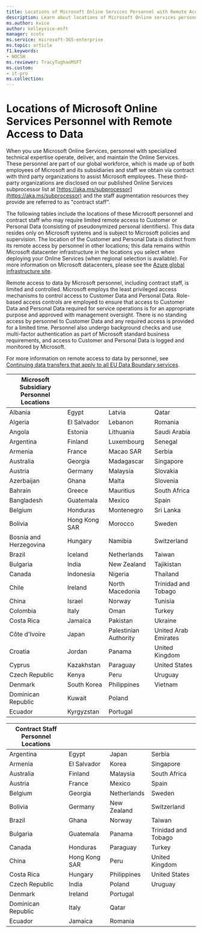```yaml
---
title: Locations of Microsoft Online Services Personnel with Remote Access to Data
description: Learn about locations of Microsoft Online services personnel with remote access to data
ms.author: kvice
author: kelleyvice-msft
manager: scotv
ms.service: microsoft-365-enterprise
ms.topic: article
f1.keywords:
- NOCSH
ms.reviewer: TracyTughanMSFT
ms.custom:
- it-pro
ms.collection:
---
```


<!---
IMPORTANT!
The content in this topic is CELA-reviewed and affects Microsoft legal obligations. Do not edit or republish this article without express approval from the E+D Subprocessor Governance team (EDSUBGOV@microsoft.com).
-->

# Locations of Microsoft Online Services Personnel with Remote Access to Data

When you use Microsoft Online Services, personnel with specialized technical expertise operate, deliver, and maintain the Online Services. These personnel are part of our global workforce, which is made up of both employees of Microsoft and its subsidiaries and staff we obtain via contract with third party organizations to assist Microsoft employees. These third-party organizations are disclosed on our published Online Services subprocessor list at [https://aka.ms/subprocessor](https://aka.ms/subprocessor) and the staff augmentation resources they provide are referred to as "contract staff".

The following tables include the locations of these Microsoft personnel and contract staff who may require limited remote access to Customer or Personal Data (consisting of pseudonymized personal identifiers). This data resides only on Microsoft systems and is subject to Microsoft policies and supervision. The location of the Customer and Personal Data is distinct from its remote access by personnel in other locations; this data remains within Microsoft datacenter infrastructure in the locations you select when deploying your Online Services (when regional selection is available). For more information on Microsoft datacenters, please see the [Azure global infrastructure site](https://azure.microsoft.com/global-infrastructure/).

Remote access to data by Microsoft personnel, including contract staff, is limited and controlled. Microsoft employs the least privileged access mechanisms to control access to Customer Data and Personal Data. Role-based access controls are employed to ensure that access to Customer Data and Personal Data required for service operations is for an appropriate purpose and approved with management oversight. There is no standing access by personnel to Customer Data and any required access is provided for a limited time. Personnel also undergo background checks and use multi-factor authentication as part of Microsoft standard business requirements, and access to Customer and Personal Data is logged and monitored by Microsoft.

For more information on remote access to data by personnel, see [Continuing data transfers that apply to all EU Data Boundary services](https://learn.microsoft.com/en-us/privacy/eudb/eu-data-boundary-transfers-for-all-services).

| Microsoft Subsidiary Personnel Locations ||||
|--|--|--|--|
| Albania                                  | Egypt         | Latvia                | Qatar                |
| Algeria                                  | El Salvador   | Lebanon               | Romania              |
| Angola                                   | Estonia       | Lithuania             | Saudi Arabia         |
| Argentina                                | Finland       | Luxembourg            | Senegal              |
| Armenia                                  | France        | Macao SAR             | Serbia               |
| Australia                                | Georgia       | Madagascar            | Singapore            |
| Austria                                  | Germany       | Malaysia              | Slovakia             |
| Azerbaijan                               | Ghana         | Malta                 | Slovenia             |
| Bahrain                                  | Greece        | Mauritius             | South Africa         |
| Bangladesh                               | Guatemala     | Mexico                | Spain                |
| Belgium                                  | Honduras      | Montenegro            | Sri Lanka            |
| Bolivia                                  | Hong Kong SAR | Morocco               | Sweden               |
| Bosnia and Herzegovina                   | Hungary       | Namibia               | Switzerland          |
| Brazil                                   | Iceland       | Netherlands           | Taiwan               |
| Bulgaria                                 | India         | New Zealand           | Tajikistan           |
| Canada                                   | Indonesia     | Nigeria               | Thailand             |
| Chile                                    | Ireland       | North Macedonia       | Trinidad and Tobago  |
| China                                    | Israel        | Norway                | Tunisia              |
| Colombia                                 | Italy         | Oman                  | Turkey               |
| Costa Rica                               | Jamaica       | Pakistan              | Ukraine              |
| Côte d'Ivoire                            | Japan         | Palestinian Authority | United Arab Emirates |
| Croatia                                  | Jordan        | Panama                | United Kingdom       |
| Cyprus                                   | Kazakhstan    | Paraguay              | United States        |
| Czech Republic                           | Kenya         | Peru                  | Uruguay              |
| Denmark                                  | South Korea   | Philippines           | Vietnam              |
| Dominican Republic                       | Kuwait        | Poland                |                      |
| Ecuador                                  | Kyrgyzstan    | Portugal              |                      |

| Contract Staff Personnel Locations ||||
|--|--|--|--|
| Argentina                          | Egypt         | Japan       | Serbia              |
| Armenia                            | El Salvador   | Korea       | Singapore           |
| Australia                          | Finland       | Malaysia    | South Africa        |
| Austria                            | France        | Mexico      | Spain               |
| Belgium                            | Georgia       | Netherlands | Sweden              |
| Bolivia                            | Germany       | New Zealand | Switzerland         |
| Brazil                             | Ghana         | Norway      | Taiwan              |
| Bulgaria                           | Guatemala     | Panama      | Trinidad and Tobago |
| Canada                             | Honduras      | Paraguay    | Turkey              |
| China                              | Hong Kong SAR | Peru        | United Kingdom      |
| Costa Rica                         | Hungary       | Philippines | United States       |
| Czech Republic                     | India         | Poland      | Uruguay             |
| Denmark                            | Ireland       | Portugal    |                     |
| Dominican Republic                 | Italy         | Qatar       |                     |
| Ecuador                            | Jamaica       | Romania     |                     |

